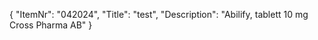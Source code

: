 {
  "ItemNr": "042024",
  "Title": "test",
  "Description": "Abilify, tablett 10 mg Cross Pharma AB"
}